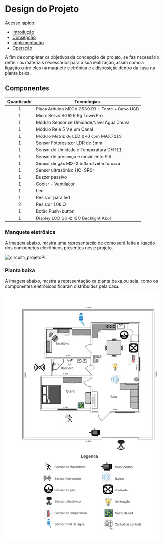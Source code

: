# Design do Projeto

Acesso rápido:
  - [Introdução](./README.md)
  - [Concepção](./Concepcao.md)
  - [Implementação](./Implementacao.md)
  - [Operação](./Operacao.md)

A fim de completar os objetivos da concepção de projeto, se faz necessário definir os materiais necessários para a sua realização, assim como a ligação entre eles na maquete eletrônica e a disposição dentro da casa na planta baixa.

## Componentes

Quantidade  | Tecnologias
:---------:   | ------
1           |Placa Arduino MEGA 2560 R3 + Fonte + Cabo USB
1           |Micro Servo SG92R 9g TowerPro
1           |Módulo Sensor de Umidade/Nível Água Chuva
1           |Módulo Relé 5 V e um Canal
1           |Módulo Matriz de LED 8×8 com MAX7219
1           |Sensor Fotoresistor LDR de 5mm
1           |Sensor de Umidade e Temperatura DHT11
1           |Sensor de presença e movimento PIR
1           |Sensor de gás MQ-2 inflamável e fumaça
1           |Sensor ultrasônico HC-SR04
1           |Buzzer passivo
1           |Cooler - Ventilador
1           |Led
1           |Resistor para led
2           |Resistor 10k Ω
1           |Botão Push-button
1           |Display LCD 16×2 I2C Backlight Azul

### Manquete eletrônica

A imagem abaixo, mostra uma representação de como será feita a ligação dos componetes eletrônicos presentes neste projeto.

![circuito_projetoPI](https://github.com/EmmanuelRGuesser/PI_II_Eng._Eletronica/blob/main/imagens/Maquete%20Eletr%C3%B4nica.png)

### Planta baixa

A imagem abaixo, mostra a representação da planta baixa,ou seja, como os componentes eletrônicos ficaram distribuidos pela casa.

![palnta baixa](https://github.com/EmmanuelRGuesser/PI_II_Eng._Eletronica/blob/main/imagens/Planta%20baixa.jpeg)


